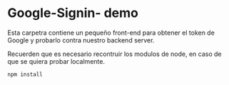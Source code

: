 # Google-Signin- demo

Esta carpetra contiene un pequeño front-end 
para obtener el token de Google y probarlo 
contra nuestro backend server.

Recuerden que es necesario recontruir los modulos de node, 
en caso de que se quiera probar localmente.

```
npm install
```